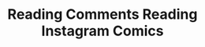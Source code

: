 ---
done: false
pid: g2021ozkiral
title: Reading Comments Reading Instagram Comics
subtitle:
category: Grad Fellowship Project
cohort_year: '2021'
abstract:
limerick:
pis:
- ozkiral
link:
local_image:
original_img:
layout: project
---